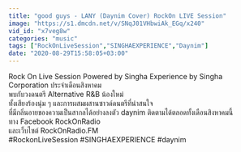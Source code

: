 ```yaml
---
title: "good guys - LANY (Daynim Cover) RockOn LIVE Session"
image: "https://s1.dmcdn.net/v/SNqJ01VHbwiAk_EGq/x240"
vid_id: "x7veg8w"
categories: "music"
tags: ["RockOnLiveSession","SINGHAEXPERIENCE","Daynim"]
date: "2020-08-29T15:58:05+03:00"
---
```

Rock On Live Session Powered by Singha Experience by Singha Corporation  ประจำเดือนสิงหาคม  <br>พบกับวงดนตรี Alternative R&amp;B น้องใหม่  <br>ทั้งเสียงร้องนุ่ม ๆ และการผสมผสานซาวด์ดนตรีที่น่าสนใจ  <br>ที่มีกลิ่นอายของความเป็นสากลได้อย่างลงตัว daynim ติดตามได้ตลอดทั้งเดือนสิงหาคมนี้  <br>ทาง Facebook RockOnRadio  <br>และเว็บไซต์ RockOnRadio.FM  <br>#RockonLiveSession #SINGHAEXPERIENCE #daynim
